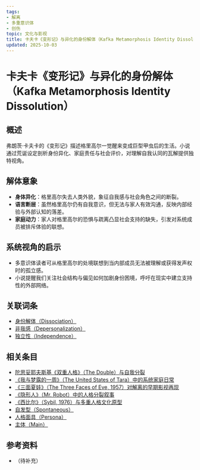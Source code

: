 ```yaml
---
tags:
- 解离
- 多重意识体
- 创伤
topic: 文化与影视
title: 卡夫卡《变形记》与异化的身份解体（Kafka Metamorphosis Identity Dissolution）
updated: 2025-10-03
---
```


# 卡夫卡《变形记》与异化的身份解体（Kafka Metamorphosis Identity Dissolution）

## 概述

弗朗茨·卡夫卡的《变形记》描述格里高尔一觉醒来变成巨型甲虫后的生活。小说通过荒诞设定剖析身份异化、家庭责任与社会评价，对理解自我认同的瓦解提供独特视角。

## 解体意象

- **身体异化**：格里高尔失去人类外貌，象征自我感与社会角色之间的断裂。
- **语言断层**：虽然格里高尔仍有自我意识，但无法与家人有效沟通，反映内部经验与外部认知的落差。
- **家庭动力**：家人对格里高尔的恐惧与疏离凸显社会支持的缺失，引发对系统成员被排斥体验的联想。

## 系统视角的启示

- 多意识体读者可从格里高尔的处境联想到当内部成员无法被理解或获得发声权时的孤立感。
- 小说提醒我们关注社会结构与偏见如何加剧身份困境，呼吁在现实中建立支持性的外部网络。

## 关联词条

- [身份解体（Dissociation）](entries/Dissociation.md)
- [非我感（Depersonalization）](entries/Depersonalization.md)
- [独立性（Independence）](entries/Independence.md)

## 相关条目

- [陀思妥耶夫斯基《双重人格》（The Double）与自我分裂](/entries/Dostoevsky-The-Double-Self-Division.md)
- [《我与梦露的一周》（The United States of Tara）中的系统家庭日常](/entries/United-States-Of-Tara-System-Daily-Life.md)
- [《三面夏娃》（The Three Faces of Eve, 1957）对解离的早期影视再现](/entries/Three-Faces-Of-Eve-1957-Dissociation.md)
- [《隐形人》（Mr. Robot）中的人格分裂叙事](/entries/Mr-Robot-DID-Narrative.md)
- [《西比尔》（Sybil, 1976）与多重人格文化原型](/entries/Sybil-1976-Cultural-Prototype.md)
- [自发型（Spontaneous）](/entries/Spontaneous.md)
- [人格面具（Persona）](/entries/Persona.md)
- [主体（Main）](/entries/Main.md)

## 参考资料

- （待补充）
